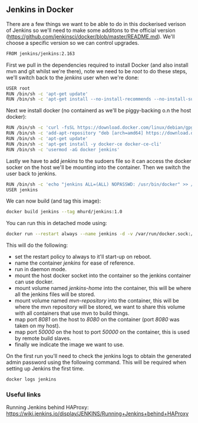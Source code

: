 ## Jenkins in Docker
There are a few things we want to be able to do in this dockerised verison of Jenkins so we'll need to make some additons to the official version (https://github.com/jenkinsci/docker/blob/master/README.md). We'll choose a specific version so we can control upgrades.
```bash
FROM jenkins/jenkins:2.163
```
First we pull in the dependencies required to install Docker (and also install mvn and git whilst we're there), note we need to be *root* to do these steps, we'll switch back to the *jenkins* user when we're done:
```bash
USER root
RUN /bin/sh -c 'apt-get update'
RUN /bin/sh -c 'apt-get install --no-install-recommends --no-install-suggests -y less vim apt-transport-https ca-certificates curl gnupg-agent software-properties-common git maven'
```
Next we install docker (no containerd as we'll be piggy-backing o.n the host docker):
```bash
RUN /bin/sh -c 'curl -fsSL https://download.docker.com/linux/debian/gpg | apt-key add --no-tty -'
RUN /bin/sh -c 'add-apt-repository "deb [arch=amd64] https://download.docker.com/linux/debian $(lsb_release -cs) stable"'
RUN /bin/sh -c 'apt-get update'
RUN /bin/sh -c 'apt-get install -y docker-ce docker-ce-cli'
RUN /bin/sh -c 'usermod -aG docker jenkins'
```
Lastly we have to add *jenkins* to the sudoers file so it can access the docker socker on the host we'll be mounting into the container. Then we switch the user back to jenkins.
```bash
RUN /bin/sh -c 'echo "jenkins ALL=(ALL) NOPASSWD: /usr/bin/docker" >> /etc/sudoers'
USER jenkins
```
We can now build (and tag this image):
```bash
docker build jenkins --tag mhurd/jenkins:1.0
```
You can run this in detached mode using:
```bash
docker run --restart always --name jenkins -d -v /var/run/docker.sock:/var/run/docker.sock -v jenkins-home:/var/jenkins_home -v mvn-repository:/var/jenkins_home/.m2/repository -p 8081:8080 -p 50000:50000 mhurd/jenkins:2.163
```
This will do the following:
- set the restart policy to always to it'll start-up on reboot.
- name the container *jenkins* for ease of reference.
- run in daemon mode.
- mount the host docker socket into the container so the jenkins container can use docker.
- mount volume named *jenkins-home* into the container, this will be where all the jenkins files will be stored.
- mount volume named *mvn-repository* into the container, this will be where the mvn repository will be stored, we want to share this volume with all containers that use mvn to build things.
- map port *8081* on the host to *8080* on the container (port *8080* was taken on my host). 
- map port *50000* on the host to port *50000* on the container, this is used by remote build slaves.
- finally we indicate the image we want to use.

On the first run you'll need to check the jenkins logs to obtain the generated admin password using the following command. This will be required when setting up Jenkins the first time.
```bash
docker logs jenkins
```
### Useful links
Running Jenkins behind HAProxy: https://wiki.jenkins.io/display/JENKINS/Running+Jenkins+behind+HAProxy
